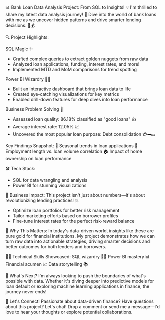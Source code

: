 📊 Bank Loan Data Analysis Project: From SQL to Insights! 💡
I'm thrilled to share my latest data analysis journey! 🚀 Dive into the world of bank loans with me as we uncover hidden patterns and drive smarter lending decisions. 💼💰

🔍 Project Highlights:

SQL Magic ✨
* Crafted complex queries to extract golden nuggets from raw data
* Analyzed loan applications, funding, interest rates, and more!
* Implemented MTD and MoM comparisons for trend spotting


Power BI Wizardry 🧙‍♂️
* Built an interactive dashboard that brings loan data to life
* Created eye-catching visualizations for key metrics
* Enabled drill-down features for deep dives into loan performance

Business Problem Solving 🧠
* Assessed loan quality: 86.18% classified as "good loans" 👍
* Average interest rate: 12.05% 📈
* Uncovered the most popular loan purpose: Debt consolidation 💳➡️💵

Key Findings Snapshot: 📅 Seasonal trends in loan applications 👔 Employment length vs. loan volume correlation 🏠 Impact of home ownership on loan performance

🛠️ Tech Stack:
* SQL for data wrangling and analysis
* Power BI for stunning visualizations

💼 Business Impact: This project isn't just about numbers—it's about revolutionizing lending practices! 💥
* Optimize loan portfolios for better risk management
* Tailor marketing efforts based on borrower profiles
* Fine-tune interest rates for the perfect risk-reward balance


🌟 Why This Matters: In today's data-driven world, insights like these are pure gold for financial institutions. My project demonstrates how we can turn raw data into actionable strategies, driving smarter decisions and better outcomes for both lenders and borrowers.

👨‍💻 Technical Skills Showcased:
SQL wizardry 🧙‍♂️
Power BI mastery 📊
Financial acumen 💹
Data storytelling 📚

🔮 What's Next? I'm always looking to push the boundaries of what's possible with data. Whether it's diving deeper into predictive models for loan default or exploring machine learning applications in finance, the journey never ends!

💬 Let's Connect! Passionate about data-driven finance? Have questions about this project? Let's chat! Drop a comment or send me a message—I'd love to hear your thoughts or explore potential collaborations.
